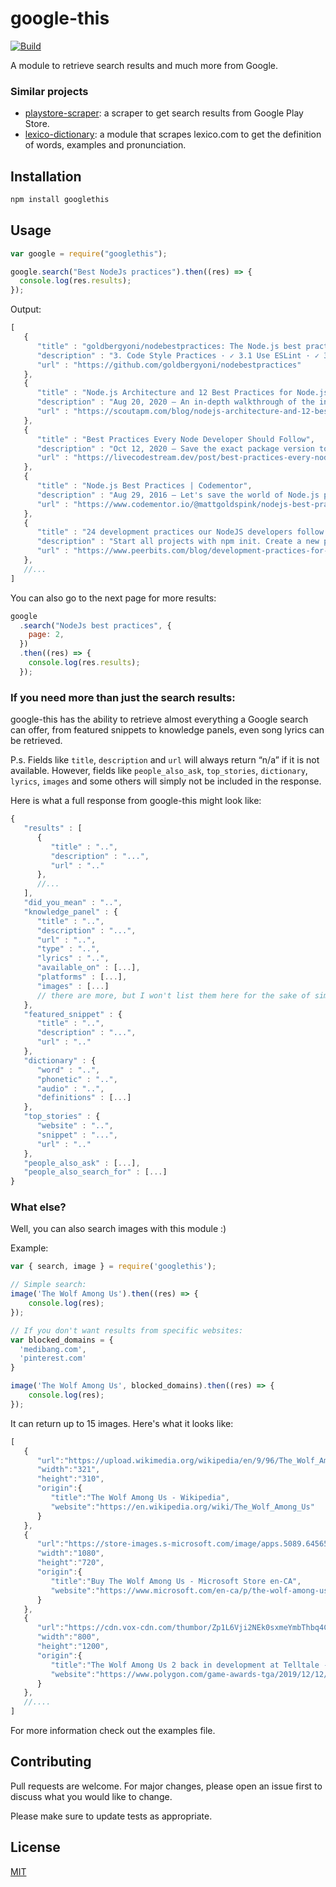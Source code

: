 # google-this

[![Build](https://github.com/LuanRT/google-this/actions/workflows/node.js.yml/badge.svg)](https://github.com/LuanRT/google-this/actions/workflows/node.js.yml)

A module to retrieve search results and much more from Google.

### Similar projects

- [playstore-scraper](https://github.com/luanrt/playstore-scraper): a scraper to get search results from Google Play Store.
- [lexico-dictionary](https://github.com/LuanRT/lexico-dictionary): a module that scrapes lexico.com to get the definition of words, examples and pronunciation.

## Installation

```bash
npm install googlethis
```

## Usage

```js
var google = require("googlethis");

google.search("Best NodeJs practices").then((res) => {
  console.log(res.results);
});
```

Output:

```js
[
   {
      "title" : "goldbergyoni/nodebestpractices: The Node.js best practices why a good setup ...",
      "description" : "3. Code Style Practices · ✓ 3.1 Use ESLint · ✓ 3.2 Node. · ✓ 3.3 Start a Codeblock's Curly Braces on the Same Line · ✓ 3.4 ..",
      "url" : "https://github.com/goldbergyoni/nodebestpractices"
   },
   {
      "title" : "Node.js Architecture and 12 Best Practices for Node.js Development ...",
      "description" : "Aug 20, 2020 — An in-depth walkthrough of the inner working of Node.js, Node.js best practices, why a good setup ...",
      "url" : "https://scoutapm.com/blog/nodejs-architecture-and-12-best-practices-for-nodejs-development"
   },
   {
      "title" : "Best Practices Every Node Developer Should Follow",
      "description" : "Oct 12, 2020 — Save the exact package version to package. · Use a tool to restart your app after every code change · Use ...",
      "url" : "https://livecodestream.dev/post/best-practices-every-node-developer-should-follow/"
   },
   {
      "title" : "Node.js Best Practices | Codementor",
      "description" : "Aug 29, 2016 — Let's save the world of Node.js projects together! Here are the top 14 Node.js best practices that Node ...",
      "url" : "https://www.codementor.io/@mattgoldspink/nodejs-best-practices-du1086jja"
   },
   {
      "title" : "24 development practices our NodeJS developers follow - Peerbits",
      "description" : "Start all projects with npm init. Create a new project in Node.js using npm init. Setup . npmrc. Use environment variables. Use environment variables in Node. Use a style guide. Say no to synchronous functions. Handle Errors. Confirm your app automatically restarts. Acquaint yourself with JavaScript best practices.",
      "url" : "https://www.peerbits.com/blog/development-practices-for-nodejs-developers.html/amp"
   },
   //...
]
```

You can also go to the next page for more results:

```js
google
  .search("NodeJs best practices", {
    page: 2,
  })
  .then((res) => {
    console.log(res.results);
  });
```

### If you need more than just the search results:

google-this has the ability to retrieve almost everything a Google search can offer, from featured snippets to knowledge panels, even song lyrics can be retrieved.

P.s.
Fields like `title`, `description` and `url` will always return “n/a” if it is not available. However, fields like `people_also_ask`, `top_stories`, `dictionary`, `lyrics`, `images` and some others will simply not be included in the response.

Here is what a full response from google-this might look like:

```js
{
   "results" : [
      {
         "title" : "..",
         "description" : "...",
         "url" : ".."
      },
      //...
   ],
   "did_you_mean" : "..",
   "knowledge_panel" : {
      "title" : "..",
      "description" : "...",
      "url" : "..",
      "type" : "..",
      "lyrics" : "..",
      "available_on" : [...],
      "platforms" : [...],
      "images" : [...]
      // there are more, but I won't list them here for the sake of simplicity, refer to the code for more info.
   },
   "featured_snippet" : {
      "title" : "..",
      "description" : "...",
      "url" : ".."
   },
   "dictionary" : {
      "word" : "..",
      "phonetic" : "..",
      "audio" : "..",
      "definitions" : [...]
   },
   "top_stories" : {
      "website" : "..",
      "snippet" : "...",
      "url" : ".."
   },
   "people_also_ask" : [...],
   "people_also_search_for" : [...]
}
```

### What else?

Well, you can also search images with this module :)

Example:

```js
var { search, image } = require('googlethis');

// Simple search:
image('The Wolf Among Us').then((res) => {
    console.log(res);
});

// If you don't want results from specific websites:
var blocked_domains = {
  'medibang.com',
  'pinterest.com'
}

image('The Wolf Among Us', blocked_domains).then((res) => {
    console.log(res);
});

```

It can return up to 15 images. Here's what it looks like:

```js
[
   {
      "url":"https://upload.wikimedia.org/wikipedia/en/9/96/The_Wolf_Among_Us_cover_art.jpg",
      "width":"321",
      "height":"310",
      "origin":{
         "title":"The Wolf Among Us - Wikipedia",
         "website":"https://en.wikipedia.org/wiki/The_Wolf_Among_Us"
      }
   },
   {
      "url":"https://store-images.s-microsoft.com/image/apps.5089.64565521137234771.d4fa27af-3a00-44af-9927-ce57a7066702.c87b015a-61cf-46d6-a77a-0b8d09279d37",
      "width":"1080",
      "height":"720",
      "origin":{
         "title":"Buy The Wolf Among Us - Microsoft Store en-CA",
         "website":"https://www.microsoft.com/en-ca/p/the-wolf-among-us/c02sl8lbs5k2"
      }
   },
   {
      "url":"https://cdn.vox-cdn.com/thumbor/Zp1L6Vji2NEk0sxmeYmbThbq4CY\\u003d/0x0:1280x720/1200x800/filters:focal(538x258:742x462)/cdn.vox-cdn.com/uploads/chorus_image/image/65898028/69262385_408272906381786_5376154085030363136_n.0.png",
      "width":"800",
      "height":"1200",
      "origin":{
         "title":"The Wolf Among Us 2 back in development at Telltale - Polygon",
         "website":"https://www.polygon.com/game-awards-tga/2019/12/12/21011644/the-wolf-among-us-2-telltale-windows-trailer-tga-2019"
      }
   },
   //....
]
```

For more information check out the examples file.

## Contributing

Pull requests are welcome. For major changes, please open an issue first to discuss what you would like to change.

Please make sure to update tests as appropriate.

## License

[MIT](https://choosealicense.com/licenses/mit/)
